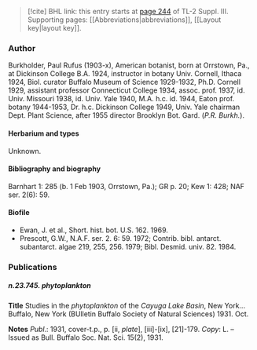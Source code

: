 > [!cite] BHL link: this entry starts at [page 244](https://www.biodiversitylibrary.org/item/103861#page/254/mode/1up) of TL-2 Suppl. III.
> Supporting pages: [[Abbreviations|abbreviations]], [[Layout key|layout key]].

### Author

Burkholder, Paul Rufus (1903-x), American botanist, born at Orrstown, Pa., at Dickinson College B.A. 1924, instructor in botany Univ. Cornell, Ithaca 1924, Biol. curator Buffalo Museum of Science 1929-1932, Ph.D. Cornell 1929, assistant professor Connecticut College 1934, assoc. prof. 1937, id. Univ. Missouri 1938, id. Univ. Yale 1940, M.A. h.c. id. 1944, Eaton prof. botany 1944-1953, Dr. h.c. Dickinson College 1949, Univ. Yale chairman Dept. Plant Science, after 1955 director Brooklyn Bot. Gard. (*P.R. Burkh.*).

#### Herbarium and types

Unknown.

#### Bibliography and biography

Barnhart 1: 285 (b. 1 Feb 1903, Orrstown, Pa.); GR p. 20; Kew 1: 428; NAF ser. 2(6): 59.

#### Biofile

- Ewan, J. et al., Short. hist. bot. U.S. 162. 1969.
- Prescott, G.W., N.A.F. ser. 2. 6: 59. 1972; Contrib. bibl. antarct. subantarct. algae 219, 255, 256. 1979; Bibl. Desmid. univ. 82. 1984.

### Publications

##### n.23.745. phytoplankton

**Title**
Studies in the *phytoplankton* of the *Cayuga Lake Basin*, New York... Buffalo, New York (BUlletin Buffalo Society of Natural Sciences) 1931. Oct.

**Notes**
*Publ*.: 1931, cover-t.p., p. \[ii, *plate*\], \[iii\]-\[ix\], \[21\]-179. *Copy*: L. – Issued as Bull. Buffalo Soc. Nat. Sci. 15(2), 1931.

